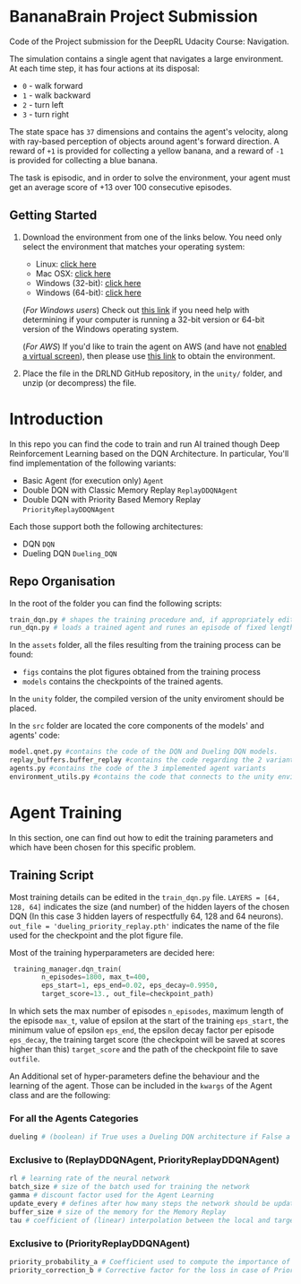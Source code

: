 # BananaBrain Project Submission
Code of the Project submission for the DeepRL Udacity Course: Navigation.

The simulation contains a single agent that navigates a large environment.  At each time step, it has four actions at its disposal:
- `0` - walk forward 
- `1` - walk backward
- `2` - turn left
- `3` - turn right

The state space has `37` dimensions and contains the agent's velocity, along with ray-based perception of objects around agent's forward direction.  A reward of `+1` is provided for collecting a yellow banana, and a reward of `-1` is provided for collecting a blue banana. 


The task is episodic, and in order to solve the environment, your agent must get an average score of +13 over 100 consecutive episodes.

## Getting Started

1. Download the environment from one of the links below.  You need only select the environment that matches your operating system:
    - Linux: [click here](https://s3-us-west-1.amazonaws.com/udacity-drlnd/P1/Banana/Banana_Linux.zip)
    - Mac OSX: [click here](https://s3-us-west-1.amazonaws.com/udacity-drlnd/P1/Banana/Banana.app.zip)
    - Windows (32-bit): [click here](https://s3-us-west-1.amazonaws.com/udacity-drlnd/P1/Banana/Banana_Windows_x86.zip)
    - Windows (64-bit): [click here](https://s3-us-west-1.amazonaws.com/udacity-drlnd/P1/Banana/Banana_Windows_x86_64.zip)
    
    (_For Windows users_) Check out [this link](https://support.microsoft.com/en-us/help/827218/how-to-determine-whether-a-computer-is-running-a-32-bit-version-or-64) if you need help with determining if your computer is running a 32-bit version or 64-bit version of the Windows operating system.

    (_For AWS_) If you'd like to train the agent on AWS (and have not [enabled a virtual screen](https://github.com/Unity-Technologies/ml-agents/blob/master/docs/Training-on-Amazon-Web-Service.md)), then please use [this link](https://s3-us-west-1.amazonaws.com/udacity-drlnd/P1/Banana/Banana_Linux_NoVis.zip) to obtain the environment.

2. Place the file in the DRLND GitHub repository, in the `unity/` folder, and unzip (or decompress) the file. 
   
# Introduction

In this repo you can find the code to train and run AI trained though Deep Reinforcement Learning based on the DQN Architecture.
In particular, You'll find implementation of the following variants:
- Basic Agent (for execution only) `Agent`
- Double DQN with Classic Memory Replay `ReplayDDQNAgent`
- Double DQN with Priority Based Memory Replay `PriorityReplayDDQNAgent`

Each those support both the following architectures:
- DQN `DQN`
- Dueling DQN `Dueling_DQN`
  
## Repo Organisation
In the root of the folder you can find the following scripts:
```python
train_dqn.py # shapes the training procedure and, if appropriately edited, allows to select the hyperparameters of training and the type of architecture used
run_dqn.py # loads a trained agent and runes an episode of fixed length
```
In the `assets` folder, all the files resulting from the training process can be found:
- `figs` contains the plot figures obtained from the training process
- `models` contains the checkpoints of the trained agents.

In the `unity` folder, the compiled version of the unity enviroment should be placed.

In the `src` folder are located the core components of the models' and agents' code:
```python
model.qnet.py #contains the code of the DQN and Dueling DQN models.
replay_buffers.buffer_replay #contains the code regarding the 2 variants of buffer replay
agents.py #contains the code of the 3 implemented agent variants
environment_utils.py #contains the code that connects to the unity environment and that manages the training and execution of the agent.
```

# Agent Training
In this section, one can find out how to edit the training parameters and which have been chosen for this specific problem.
## Training Script
Most training details can be edited in the `train_dqn.py` file.
`LAYERS = [64, 128, 64]` indicates the size (and number) of the hidden layers of the chosen DQN (In this case 3 hidden layers of respectfully 64, 128 and 64 neurons).
`out_file = 'dueling_priority_replay.pth'` indicates the name of the file used for the checkpoint and the plot figure file.

Most of the training hyperparameters are decided here:
```python
 training_manager.dqn_train(
        n_episodes=1800, max_t=400,
        eps_start=1, eps_end=0.02, eps_decay=0.9950,
        target_score=13., out_file=checkpoint_path)
``` 
In which sets the max number of episodes `n_episodes`, maximum length of the episode `max_t`, value of epsilon at the start of the training `eps_start`, the minimum value of epsilon `eps_end`, the epsilon decay factor per episode `eps_decay`, the training target score (the checkpoint will be saved at scores higher than this) `target_score` and the path of the checkpoint file to save `outfile`.

An Additional set of hyper-parameters define the behaviour and the learning of the agent. Those can be included in the `kwargs` of the Agent class and are the following:
### For all the Agents Categories
```python
dueling # (boolean) if True uses a Dueling DQN architecture if False a simple DQN
```
### Exclusive to (ReplayDDQNAgent, PriorityReplayDDQNAgent)
```python
rl # learning rate of the neural network
batch_size # size of the batch used for training the network
gamma # discount factor used for the Agent Learning
update_every # defines after how many steps the network should be updated
buffer_size # size of the memory for the Memory Replay
tau # coefficient of (linear) interpolation between the local and target networks (used in the DDQN soft_update)
```
### Exclusive to (PriorityReplayDDQNAgent)
```python
priority_probability_a # Coefficient used to compute the importance of the priority weights during buffer sampling
priority_correction_b # Corrective factor for the loss in case of Priority Replay Buffer
```
